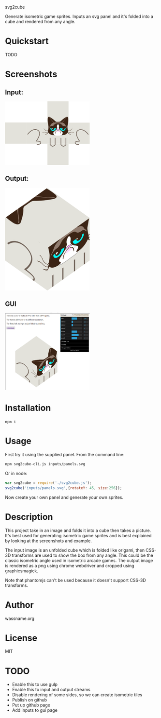svg2cube

Generate isometric game sprites. Inputs an svg panel and it's folded into a cube and rendered from any angle.

# Quickstart
TODO

# Screenshots
## Input:
<img src="images/input.png" style="max-width: 20em;"></img>

## Output:
<img src="images/result.png" style="max-width: 20em;"></img>

## GUI
<img src="images/gui.png" style="max-width: 20em;"></img>

# Installation
`npm i`

# Usage
First try it using the supplied panel. From the command line:

```sh
npm svg2cube-cli.js inputs/panels.svg
```

Or in node:

```js
var svg2cube = require('./svg2cube.js');
svg2cube('inputs/panels.svg',{rotateY: 45, size:256});
```

Now create your own panel and generate your own sprites.

# Description

This project take in an image and folds it into a cube then takes a picture. It's best used for generating isometric game sprites and is best explained by looking at the screenshots and example.

The input image is an unfolded cube which is folded like origami, then CSS-3D transforms are used to show the box from any angle. This could be the classic isometric angle used in isometric arcade games. The output image is rendered as a png using chrome webdriver and cropped using graphicsmagick.

Note that phantomjs can't be used because it doesn't support CSS-3D transforms.

# Author
wassname.org

# License
MIT

# TODO

- Enable this to use gulp
- Enable this to input and output streams
- Disable rendering of some sides, so we can create isometric tiles
- Publish on github
- Put up github page
- Add inputs to gui page
